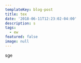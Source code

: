 ```yaml
---
templateKey: blog-post
title: tex
date: '2018-06-11T12:23:02-04:00'
description: s
tags:
  - ew
featured: false
image: null
---
```

sge
